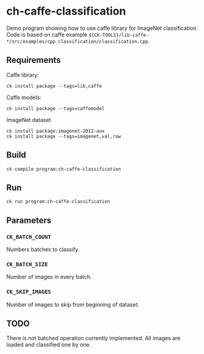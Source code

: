 # ch-caffe-classification

Demo program showing how to use caffe library for ImageNet classification. Code is based on caffe example `${CK-TOOLS}/lib-caffe-*/src/examples/cpp_classification/classification.cpp`.

## Requirements

Caffe library:
```
ck install package --tags=lib,caffe
```

Caffe models:
```
ck install package --tags=caffemodel
```

ImageNet dataset
```
ck install package:imagenet-2012-aux
ck install package --tags=imagenet,val,raw
```

## Build
```
ck compile program:ch-caffe-classification
```

## Run
```
ck run program:ch-caffe-classification
```

## Parameters

### `CK_BATCH_COUNT`
Numbers batches to classify.

### `CK_BATCH_SIZE`
Number of images in every batch.

### `CK_SKIP_IMAGES`
Number of images to skip from beginning of dataset.

## TODO

There is not batched operation currently implemented. All images are loaded and classified one by one.